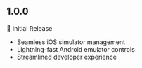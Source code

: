 ## 1.0.0

🎉 Initial Release
- Seamless iOS simulator management
- Lightning-fast Android emulator controls
- Streamlined developer experience
